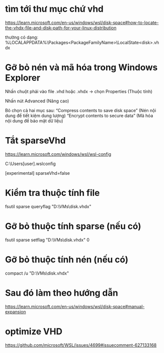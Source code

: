 # tìm tới thư mục chứ vhd
https://learn.microsoft.com/en-us/windows/wsl/disk-space#how-to-locate-the-vhdx-file-and-disk-path-for-your-linux-distribution

thường có dạng: %LOCALAPPDATA%\Packages\<PackageFamilyName>\LocalState\<disk>.vhdx

# Gỡ bỏ nén và mã hóa trong Windows Explorer
Nhấn chuột phải vào file .vhd hoặc .vhdx → chọn Properties (Thuộc tính)

Nhấn nút Advanced (Nâng cao)

Bỏ chọn cả hai mục sau:
“Compress contents to save disk space” (Nén nội dung để tiết kiệm dung lượng)
“Encrypt contents to secure data” (Mã hóa nội dung để bảo mật dữ liệu)

# Tắt sparseVhd 
https://learn.microsoft.com/windows/wsl/wsl-config

C:\Users\[user]\.wslconfig

[experimental]
sparseVhd=false

# Kiểm tra thuộc tính file
fsutil sparse queryflag "D:\VMs\disk.vhdx"
# Gỡ bỏ thuộc tính sparse (nếu có)
fsutil sparse setflag "D:\VMs\disk.vhdx" 0

# Gỡ bỏ thuộc tính nén (nếu có)
compact /u "D:\VMs\disk.vhdx"

# Sau đó làm theo hướng dẫn
https://learn.microsoft.com/en-us/windows/wsl/disk-space#manual-expansion

# optimize VHD
https://github.com/microsoft/WSL/issues/4699#issuecomment-627133168
